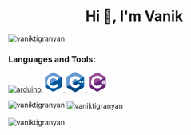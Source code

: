 

<h1 align="center">Hi 👋, I'm Vanik</h1>
<p align="left"> <img src="https://komarev.com/ghpvc/?username=vaniktigranyan&label=Profile%20views&color=0e75b6&style=flat" alt="vaniktigranyan" /> </p>


<p align="left">
</p>

<h3 align="left">Languages and Tools:</h3>
<p align="left"> <a href="https://www.arduino.cc/" target="_blank" rel="noreferrer"> <img src="https://cdn.worldvectorlogo.com/logos/arduino-1.svg" alt="arduino" width="40" height="40"/> </a> <a href="https://www.cprogramming.com/" target="_blank" rel="noreferrer"> <img src="https://raw.githubusercontent.com/devicons/devicon/master/icons/c/c-original.svg" alt="c" width="40" height="40"/> </a> <a href="https://www.w3schools.com/cpp/" target="_blank" rel="noreferrer"> <img src="https://raw.githubusercontent.com/devicons/devicon/master/icons/cplusplus/cplusplus-original.svg" alt="cplusplus" width="40" height="40"/> </a> <a href="https://www.w3schools.com/cs/" target="_blank" rel="noreferrer"> <img src="https://raw.githubusercontent.com/devicons/devicon/master/icons/csharp/csharp-original.svg" alt="csharp" width="40" height="40"/> </a> </p>

<p><img align="left" src="https://github-readme-stats.vercel.app/api/top-langs?username=vaniktigranyan&show_icons=true&locale=en&layout=compact" alt="vaniktigranyan" /></p>

<p>&nbsp;<img align="center" src="https://github-readme-stats.vercel.app/api?username=vaniktigranyan&show_icons=true&locale=en" alt="vaniktigranyan" /></p>

<p><img align="center" src="https://github-readme-streak-stats.herokuapp.com/?user=vaniktigranyan&" alt="vaniktigranyan" /></p>

